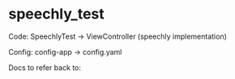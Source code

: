 # speechly_test
Code: SpeechlyTest -> ViewController (speechly implementation)

Config: config-app -> config.yaml

Docs to refer back to: 
